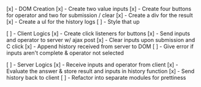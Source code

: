 [x] - DOM Creation
    [x] - Create two value inputs
    [x] - Create four buttons for operator and two for submission / clear
    [x] - Create a div for the result
    [x] - Create a ul for the history logs
    [ ] - Style that up

[ ] - Client Logics
    [x] - Create click listeners for buttons
    [x] - Send inputs and operator to server w/ ajax post
    [x] - Clear inputs upon submission and C click
    [x] - Append history received from server to DOM
    [ ] - Give error if inputs aren't complete & operator not selected

[ ] - Server Logics
    [x] - Receive inputs and operator from client
    [x] - Evaluate the answer & store result and inputs in history function
    [x] - Send history back to client
    [ ] - Refactor into separate modules for prettiness


